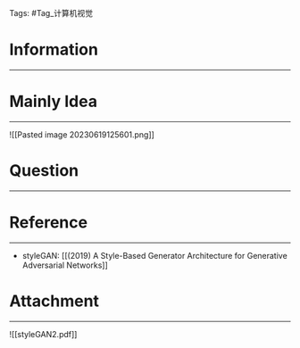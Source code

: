 Tags: #Tag_计算机视觉 
# Information
---


# Mainly Idea
---
![[Pasted image 20230619125601.png]]

# Question
---


# Reference
---
- styleGAN: [[(2019) A Style-Based Generator Architecture for Generative Adversarial Networks]]

# Attachment
---
![[styleGAN2.pdf]]